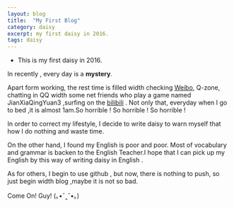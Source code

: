 ```yaml
---
layout: blog
title:  "My First Blog"
category: daisy
excerpt: my first daisy in 2016. 
tags: daisy
---
```


* This is my first daisy in 2016. 

In recently , every day is a **mystery**.  

Apart form working, the rest time is filled width checking  [Weibo](http://weibo.com/u/3130185225), Q-zone, chatting in QQ width some net friends who play a game named JianXiaQingYuan3 ,surfing on the [bilibili](http://www.bilibili.com) . Not only that, everyday when I go to bed ,it is almost 1am.So horrible ! So horrible ! So horrible !  

In order to correct my lifestyle, I decide to write daisy to warn myself that how I do nothing and waste time.  

On the other hand, I found my English is poor and poor. Most of vocabulary and grammar is backen to the English Teacher.I hope that I can pick up my English by this way of writing daisy in English .  

As for others, I begin to use github , but now, there is nothing to push, so just begin width blog ,maybe it is not so bad. 

Come On! Guy!
(｡•ˇ‸ˇ•｡)

